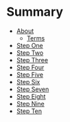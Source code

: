 <script src="https://use.typekit.net/xsm2ahq.js"></script>
<script>try{Typekit.load({ async: true });}catch(e){}</script>

# Summary

* [About](README.md)
   * [Terms](terms.md)
* [Step One](step1.md)
* [Step Two](step2.md)
* [Step Three](step3.md)
* [Step Four](step4.md)
* [Step Five](step5.md)
* [Step Six](step6.md)
* [Step Seven](step7.md)
* [Step Eight](step8.md)
* [Step Nine](step9.md)
* [Step Ten](step10.md)

